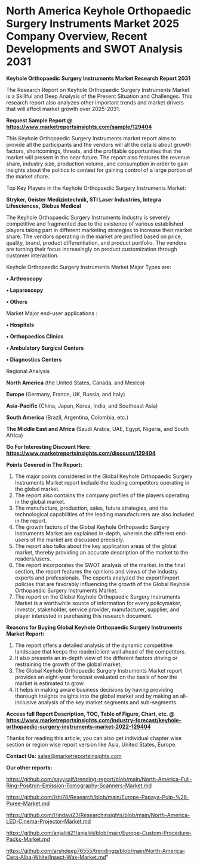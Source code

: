 # North America Keyhole Orthopaedic Surgery Instruments Market 2025 Company Overview, Recent Developments and SWOT Analysis 2031

<strong>Keyhole Orthopaedic Surgery Instruments Market Research Report 2031</strong>

The Research Report on Keyhole Orthopaedic Surgery Instruments Market is a Skillful and Deep Analysis of the Present Situation and Challenges. This research report also analyzes other important trends and market drivers that will affect market growth over 2025-2031.

<strong>Request Sample Report @ <a href=https://www.marketreportsinsights.com/sample/129404>https://www.marketreportsinsights.com/sample/129404</a></strong>

This Keyhole Orthopaedic Surgery Instruments market report aims to provide all the participants and the vendors will all the details about growth factors, shortcomings, threats, and the profitable opportunities that the market will present in the near future. The report also features the revenue share, industry size, production volume, and consumption in order to gain insights about the politics to contest for gaining control of a large portion of the market share.

Top Key Players in the Keyhole Orthopaedic Surgery Instruments Market:

<strong>Stryker, Geister Medizintechnik, STI Laser Industries, Integra Lifesciences, Globus Medical</strong>

The Keyhole Orthopaedic Surgery Instruments Industry is severely competitive and fragmented due to the existence of various established players taking part in different marketing strategies to increase their market share. The vendors operating in the market are profiled based on price, quality, brand, product differentiation, and product portfolio. The vendors are turning their focus increasingly on product customization through customer interaction.

Keyhole Orthopaedic Surgery Instruments Market Major Types are:

<strong>• Arthroscopy

• Laparoscopy

• Others</strong>

Market Major end-user applications :

<strong>• Hospitals

• Orthopaedics Clinics

• Ambulatory Surgical Centers

• Diagnostics Centers</strong>

Regional Analysis

</u><strong><b>North America</b></strong> (the United States, Canada, and Mexico)

<strong><b>Europe </b></strong>(Germany, France, UK, Russia, and Italy)

<strong><b>Asia-Pacific</b></strong> (China, Japan, Korea, India, and Southeast Asia)

<strong><b>South America</b></strong> (Brazil, Argentina, Colombia, etc.)

<strong><b>The Middle East and Africa</b></strong> (Saudi Arabia, UAE, Egypt, Nigeria, and South Africa)

<strong>Go For Interesting Discount Here: <a href=https://www.marketreportsinsights.com/discount/129404>https://www.marketreportsinsights.com/discount/129404</a></strong>

<strong>Points Covered in The Report:</strong>
<ol>
  <li>The major points considered in the Global Keyhole Orthopaedic Surgery Instruments Market report include the leading competitors operating in the global market.</li>
  <li>The report also contains the company profiles of the players operating in the global market.</li>
  <li>The manufacture, production, sales, future strategies, and the technological capabilities of the leading manufacturers are also included in the report.</li>
  <li>The growth factors of the Global Keyhole Orthopaedic Surgery Instruments Market are explained in-depth, wherein the different end-users of the market are discussed precisely.</li>
  <li>The report also talks about the key application areas of the global market, thereby providing an accurate description of the market to the readers/users.</li>
  <li>The report incorporates the SWOT analysis of the market. In the final section, the report features the opinions and views of the industry experts and professionals. The experts analyzed the export/import policies that are favorably influencing the growth of the Global Keyhole Orthopaedic Surgery Instruments Market.</li>
  <li>The report on the Global Keyhole Orthopaedic Surgery Instruments Market is a worthwhile source of information for every policymaker, investor, stakeholder, service provider, manufacturer, supplier, and player interested in purchasing this research document.</li>
</ol>
<strong>Reasons for Buying Global Keyhole Orthopaedic Surgery Instruments Market Report:</strong>

<ol>
  <li>The report offers a detailed analysis of the dynamic competitive landscape that keeps the reader/client well ahead of the competitors.</li>
  <li>It also presents an in-depth view of the different factors driving or restraining the growth of the global market.</li>
  <li>The Global Keyhole Orthopaedic Surgery Instruments Market report provides an eight-year forecast evaluated on the basis of how the market is estimated to grow.</li>
  <li>It helps in making aware business decisions by having providing thorough insights insights into the global market and by making an all-inclusive analysis of the key market segments and sub-segments.</li>
</ol>
<strong>Access full Report Description, TOC, Table of Figure, Chart, etc. @ <a href=https://www.marketreportsinsights.com/industry-forecast/keyhole-orthopaedic-surgery-instruments-market-2022-129404>https://www.marketreportsinsights.com/industry-forecast/keyhole-orthopaedic-surgery-instruments-market-2022-129404</a></strong>


Thanks for reading this article; you can also get individual chapter wise section or region wise report version like Asia, United States, Europe.

<strong>Contact Us:</strong>
sales@marketreportsinsights.com

<strong>Our other reports:</strong>

<a href=https://github.com/sayysaif/trending-report/blob/main/North-America-Full-Ring-Positron-Emission-Tomography-Scanners-Market.md>https://github.com/sayysaif/trending-report/blob/main/North-America-Full-Ring-Positron-Emission-Tomography-Scanners-Market.md</a>

<a href=https://github.com/Ishi78/Research/blob/main/Europe-Papaya-Pulp-%26-Puree-Market.md>https://github.com/Ishi78/Research/blob/main/Europe-Papaya-Pulp-%26-Puree-Market.md</a>

<a href=https://github.com/Hindavi23/Researchinsights/blob/main/North-America-LED-Cinema-Projector-Market.md>https://github.com/Hindavi23/Researchinsights/blob/main/North-America-LED-Cinema-Projector-Market.md</a>

<a href=https://github.com/anjaliiii21/anjaliiii/blob/main/Europe-Custom-Procedure-Packs-Market.md>https://github.com/anjaliiii21/anjaliiii/blob/main/Europe-Custom-Procedure-Packs-Market.md</a>

<a href=https://github.com/arshdeep76555/trendingg/blob/main/North-America-Cera-Alba-White/Insect-Wax-Market.md>https://github.com/arshdeep76555/trendingg/blob/main/North-America-Cera-Alba-White/Insect-Wax-Market.md</a>"
